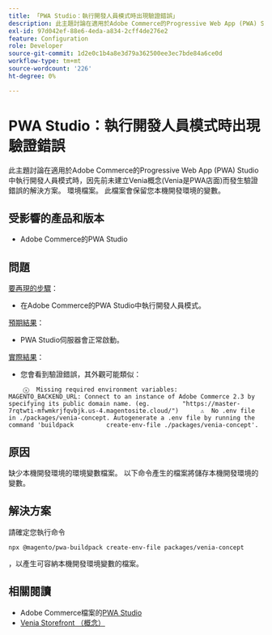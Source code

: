 ```yaml
---
title: 「PWA Studio：執行開發人員模式時出現驗證錯誤」
description: 此主題討論在適用於Adobe Commerce的Progressive Web App (PWA) Studio中執行開發人員模式時，因先前未建立Venia概念(Venia是PWA店面)而發生驗證錯誤的解決方案。 環境檔案。 此檔案會保留您本機開發環境的變數。
exl-id: 97d042ef-88e6-4eda-a834-2cff4de276e2
feature: Configuration
role: Developer
source-git-commit: 1d2e0c1b4a8e3d79a362500ee3ec7bde84a6ce0d
workflow-type: tm+mt
source-wordcount: '226'
ht-degree: 0%

---
```


# PWA Studio：執行開發人員模式時出現驗證錯誤

此主題討論在適用於Adobe Commerce的Progressive Web App (PWA) Studio中執行開發人員模式時，因先前未建立Venia概念(Venia是PWA店面)而發生驗證錯誤的解決方案。 環境檔案。 此檔案會保留您本機開發環境的變數。

## 受影響的產品和版本

* Adobe Commerce的PWA Studio

## 問題

<u>要再現的步驟</u>：

* 在Adobe Commerce的PWA Studio中執行開發人員模式。

<u>預期結果</u>：

* PWA Studio伺服器會正常啟動。

<u>實際結果</u>：

* 您會看到驗證錯誤，其外觀可能類似：

```
    ⓧ  Missing required environment variables:         MAGENTO_BACKEND_URL: Connect to an instance of Adobe Commerce 2.3 by specifying its public domain name. (eg.         "https://master-7rqtwti-mfwmkrjfqvbjk.us-4.magentosite.cloud/")      ⚠  No .env file in ./packages/venia-concept. Autogenerate a .env file by running the command 'buildpack         create-env-file ./packages/venia-concept'.
```

## 原因

缺少本機開發環境的環境變數檔案。 以下命令產生的檔案將儲存本機開發環境的變數。

## 解決方案

請確定您執行命令

```
npx @magento/pwa-buildpack create-env-file packages/venia-concept
```

，以產生可容納本機開發環境變數的檔案。

## 相關閱讀

* Adobe Commerce檔案的[PWA Studio](https://magento.github.io/pwa-studio/)
* [Venia Storefront （概念）](https://magento.github.io/pwa-studio/venia-pwa-concept/)
